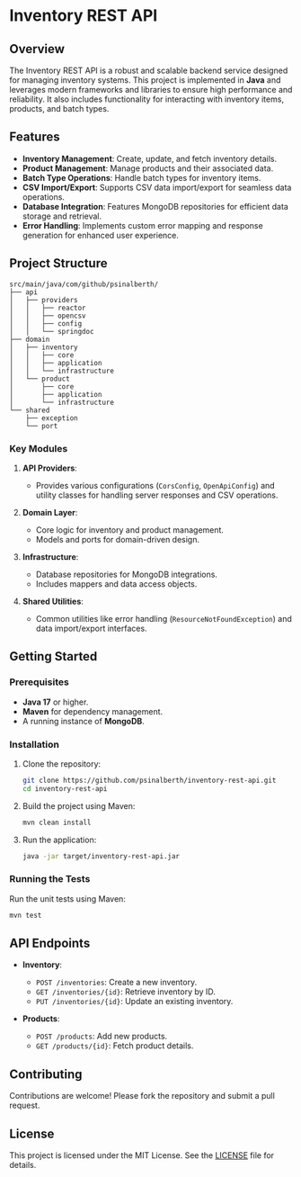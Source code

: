 # Inventory REST API

## Overview

The Inventory REST API is a robust and scalable backend service designed for managing inventory systems. This project is implemented in **Java** and leverages modern frameworks and libraries to ensure high performance and reliability. It also includes functionality for interacting with inventory items, products, and batch types.

## Features

- **Inventory Management**: Create, update, and fetch inventory details.
- **Product Management**: Manage products and their associated data.
- **Batch Type Operations**: Handle batch types for inventory items.
- **CSV Import/Export**: Supports CSV data import/export for seamless data operations.
- **Database Integration**: Features MongoDB repositories for efficient data storage and retrieval.
- **Error Handling**: Implements custom error mapping and response generation for enhanced user experience.

## Project Structure

```plaintext
src/main/java/com/github/psinalberth/
├── api
│   ├── providers
│   │   ├── reactor
│   │   ├── opencsv
│   │   ├── config
│   │   └── springdoc
├── domain
│   ├── inventory
│   │   ├── core
│   │   ├── application
│   │   └── infrastructure
│   └── product
│       ├── core
│       ├── application
│       └── infrastructure
└── shared
    ├── exception
    └── port
```

### Key Modules

1. **API Providers**:
   - Provides various configurations (`CorsConfig`, `OpenApiConfig`) and utility classes for handling server responses and CSV operations.

2. **Domain Layer**:
   - Core logic for inventory and product management.
   - Models and ports for domain-driven design.

3. **Infrastructure**:
   - Database repositories for MongoDB integrations.
   - Includes mappers and data access objects.

4. **Shared Utilities**:
   - Common utilities like error handling (`ResourceNotFoundException`) and data import/export interfaces.

## Getting Started

### Prerequisites

- **Java 17** or higher.
- **Maven** for dependency management.
- A running instance of **MongoDB**.

### Installation

1. Clone the repository:
   ```bash
   git clone https://github.com/psinalberth/inventory-rest-api.git
   cd inventory-rest-api
   ```

2. Build the project using Maven:
   ```bash
   mvn clean install
   ```

3. Run the application:
   ```bash
   java -jar target/inventory-rest-api.jar
   ```

### Running the Tests

Run the unit tests using Maven:
```bash
mvn test
```

## API Endpoints

- **Inventory**:
  - `POST /inventories`: Create a new inventory.
  - `GET /inventories/{id}`: Retrieve inventory by ID.
  - `PUT /inventories/{id}`: Update an existing inventory.

- **Products**:
  - `POST /products`: Add new products.
  - `GET /products/{id}`: Fetch product details.

## Contributing

Contributions are welcome! Please fork the repository and submit a pull request.

## License

This project is licensed under the MIT License. See the [LICENSE](LICENSE) file for details.
